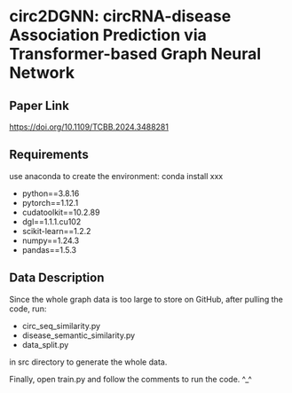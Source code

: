 # circ2DGNN: circRNA-disease Association Prediction via Transformer-based Graph Neural Network

## Paper Link
https://doi.org/10.1109/TCBB.2024.3488281

## Requirements
use anaconda to create the environment: conda install xxx
- python==3.8.16
- pytorch==1.12.1
- cudatoolkit==10.2.89
- dgl==1.1.1.cu102
- scikit-learn==1.2.2
- numpy==1.24.3
- pandas==1.5.3

## Data Description
Since the whole graph data is too large to store on GitHub, 
after pulling the code, run:
- circ_seq_similarity.py
- disease_semantic_similarity.py
- data_split.py

in src directory to generate the whole data.

Finally, open train.py and follow the comments to run the code. ^_^
